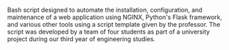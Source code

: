 Bash script designed to automate the installation, configuration, and maintenance of a web application using NGINX, Python's Flask framework, and various other tools using a script template given by the professor. 
The script was developed by a team of four students as part of a university project during our third year of engineering studies.
